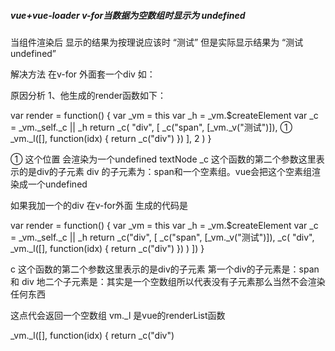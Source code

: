 ##### vue+vue-loader v-for当数据为空数组时显示为 undefined



<template lang="pug">
    div
        span 测试 //-- 这里不能少
        div(v-for="idx in []") {{idx}} 
</template>

当组件渲染后 显示的结果为按理说应该时 “测试”
但是实际显示结果为 “测试undefined”

解决方法
在v-for 外面套一个div 如：

<template lang="pug">
    div
        span 测试 //-- 这里不能少
        div
            div(v-for="idx in []") {{idx}} 
</template>

原因分析
1、他生成的render函数如下：

var render = function() {
  var _vm = this
  var _h = _vm.$createElement
  var _c = _vm._self._c || _h
  return _c(
    "div",
    [
      _c("span", [_vm._v("测试")]),
   ① _vm._l([], function(idx) { 
        return _c("div")
      })
    ],
    2
  )
}

① 这个位置 会渲染为一个undefined textNode
_c 这个函数的第二个参数这里表示的是div的子元素
div 的子元素为：span和一个空素组。vue会把这个空素组渲染成一个undefined

如果我加一个的div 在v-for外面 生成的代码是

var render = function() {
  var _vm = this
  var _h = _vm.$createElement
  var _c = _vm._self._c || _h
  return _c("div", [
    _c("span", [_vm._v("测试")]),
    _c(
      "div",
      _vm._l([], function(idx) {
        return _c("div")
      })
    )
  ])
}

c 这个函数的第二个参数这里表示的是div的子元素
第一个div的子元素是：span 和 div
地二个子元素是：其实是一个空数组所以代表没有子元素那么当然不会渲染任何东西

这点代会返回一个空数组
vm._l 是vue的renderList函数

_vm._l([], function(idx) {
    return _c("div")

